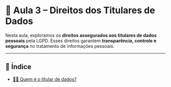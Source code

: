 # 📘 Aula 3 – Direitos dos Titulares de Dados

Nesta aula, exploramos os **direitos assegurados aos titulares de dados pessoais** pela LGPD.
Esses direitos garantem **transparência, controle e segurança** no tratamento de informações pessoais. 

---

## 📌 Índice

- [🧑‍⚖️ Quem é o titular de dados?](#quem-é-o-titular-de-dados)
